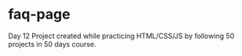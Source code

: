 # faq-page
Day 12 Project created while practicing HTML/CSS/JS by following 50 projects in 50 days course.
